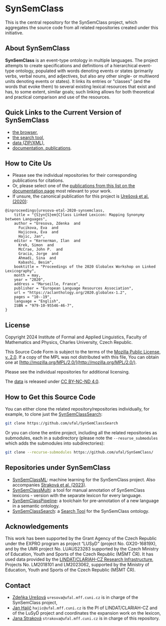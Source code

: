# SynSemClass

This is the central repository for the SynSemClass project, which aggregates the source code from all related repositories created under this initiative.

## About SynSemClass

**SynSemClass** is an event-type ontology in multiple languages. The project attempts to create specifications and definitions of a hierarchical event-type ontology, populated with words denoting events or states (primarily verbs, verbal nouns, and adjectives, but also any other single- or multiword units denoting events or states). It links its entries or "classes" (and the words that evoke them) to several existing lexical resources that exist and has, to some extent, similar goals; such linking allows for both theoretical and practical comparison and use of the resources.

## Quick Links to the Current Version of SynSemClass

- [the browser](https://lindat.mff.cuni.cz/services/SynSemClass50/),
- [the search tool](https://lindat.mff.cuni.cz/services/SynSemClassSearch/?version=synsemclass5.0),
- [data (ZIP/XML)](http://hdl.handle.net/11234/1-5230),
- [documentation, publications](https://ufal.mff.cuni.cz/synsemclass).

## How to Cite Us

- Please see the individual repositories for their corresponding publications for citations.
- Or, please select one of the [publications from this list on the documentation page](https://ufal.mff.cuni.cz/synsemclass) most relevant to your work.
- If unsure, the canonical publication for this project is [Urešová et al. (2020)](https://aclanthology.org/2020.globalex-1.2/):

```
@inproceedings{uresova-etal-2020-synsemclass,
    title = "{S}yn{S}em{C}lass Linked Lexicon: Mapping Synonymy between Languages",
    author = "Uresova, Zdenka  and
      Fucikova, Eva  and
      Hajicova, Eva  and
      Hajic, Jan",
    editor = "Kernerman, Ilan  and
      Krek, Simon  and
      McCrae, John P.  and
      Gracia, Jorge  and
      Ahmadi, Sina  and
      Kabashi, Besim",
    booktitle = "Proceedings of the 2020 Globalex Workshop on Linked Lexicography",
    month = may,
    year = "2020",
    address = "Marseille, France",
    publisher = "European Language Resources Association",
    url = "https://aclanthology.org/2020.globalex-1.2",
    pages = "10--19",
    language = "English",
    ISBN = "979-10-95546-46-7",
}
```

## License

Copyright 2024 Institute of Formal and Applied Linguistics, Faculty of Mathematics and Physics, Charles University, Czech Republic.

This Source Code Form is subject to the terms of the [Mozilla Public License, v. 2.0](LICENSE). If a copy of the MPL was not distributed with this file, You can obtain one at [http://mozilla.org/MPL/2.0/](http://mozilla.org/MPL/2.0/).

Please see the individual repositories for additional licensing.

The [data](http://hdl.handle.net/11234/1-5230) is released under [CC BY-NC-ND 4.0](https://creativecommons.org/licenses/by-nc-nd/4.0/).

## How to Get this Source Code

You can either clone the related repository/repositories individually, for example, to clone just the [SynSemClassSearch](https://github.com/ufal/SynSemClassSearch):

```sh
git clone https://github.com/ufal/SynSemClassSearch
```

Or you can clone the entire project, including all the related repositories as submodules, each in a subdirectory (please note the `--resurse_submodules` which adds the submodules into subdirectories):

```sh
git clone --recurse-submodules https://github.com/ufal/SynSemClass/
```

## Repositories under SynSemClass

- [SynSemClassML](https://github.com/ufal/SynSemClassML): machine learning for the SynSemClass project. Also accompanies [Straková et al. (2023)](https://aclanthology.org/2023.law-1.9/).
- [SynSemClassMulti](https://github.com/fucikova/SynSemClassMulti): a tool for manual annotation of SynSemClass lexicons - version with the separate lexicon for every language.
- [SynSemClassPipeline](https://github.com/ufal/SynSemClassPipeline): a toolchain for pre-annotation of a new language in a semantic ontology.
- [SynSemClassSearch](https://github.com/ufal/SynSemClassSearch): a [Search Tool](https://lindat.mff.cuni.cz/services/SynSemClassSearch/) for the SynSemClass ontology.

## Acknowledgements

This work has been supported by the Grant Agency of the Czech Republic under the EXPRO program as project “LUSyD” (project No. GX20-16819X), and by the UMR project No. LUAUS23283 supported by the Czech Ministry of Education, Youth and Sports of the Czech Republic (MŠMT ČR). It has used data provided by the [LINDAT/CLARIAH-CZ Research Infrastructure](https://lindat.cz), Projects No. LM2018101 and LM2023062, supported by the Ministry of Education, Youth and Sports of the Czech Republic (MŠMT ČR).

## Contact

- [Zdeňka Urešová](https://ufal.mff.cuni.cz/zdenka-uresova) `uresova@ufal.mff.cuni.cz` is in charge of the SynSemClass project,
- [Jan Hajič](https://ufal.mff.cuni.cz/jan-hajic) `hajic@ufal.mff.cuni.cz` is the PI of LINDAT/CLARIAH-CZ and of the LuSyD project and coordinates the expansion work on the lexicon,
- [Jana Straková](https://ufal.mff.cuni.cz/jana-strakova) `strakova@ufal.mff.cuni.cz` is in charge of this repository.

